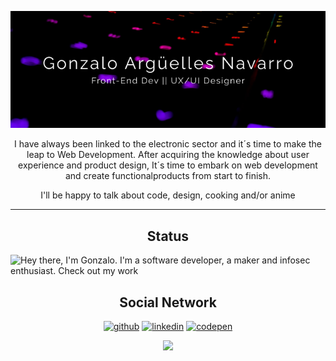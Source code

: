 <p align="center"> <img src="https://github.com/Nargon271/Nargon271/blob/main/Frame%201.png"/> </p>
<p align="center">I have always been linked to the electronic sector and it´s time to make the leap to Web Development. After acquiring the knowledge about user experience and product design, It´s time to embark on web development and create functionalproducts from start to finish. </p>

<p align="center">I'll be happy to talk about code, design, cooking and/or anime</p>
<hr/>

<p align="center"> </p>
<h2 align="center">Status</h2>

![Hey there, I'm Gonzalo. I'm a software developer, a maker and infosec enthusiast. Check out my work](https://github.com/CyrisXD/CyrisXD/raw/master/bio.gif)


<h2 align="center">Social Network</h2>
<div align="center">
<a href="https://github.com/Nargon271"><img src='https://simpleicons.org/icons/github.svg' alt='github' height='30'></a>
<a href="https://www.linkedin.com/in/gonzalo-arguelles/"><img src='https://simpleicons.org/icons/linkedin.svg' alt='linkedin' height='30'></a>
<a href="https://codepen.io/nargon"><img src='https://simpleicons.org/icons/codepen.svg' alt='codepen' height='30'></a> 
</div>
<p align="center"> <img src="https://github-readme-stats.vercel.app/api?username=Nargon271&show_icons=true&theme=radical"/> </p>
